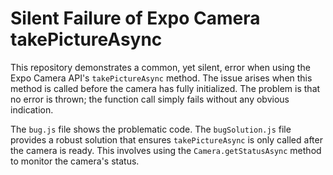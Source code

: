 # Silent Failure of Expo Camera takePictureAsync

This repository demonstrates a common, yet silent, error when using the Expo Camera API's `takePictureAsync` method. The issue arises when this method is called before the camera has fully initialized.  The problem is that no error is thrown; the function call simply fails without any obvious indication.

The `bug.js` file shows the problematic code. The `bugSolution.js` file provides a robust solution that ensures `takePictureAsync` is only called after the camera is ready. This involves using the `Camera.getStatusAsync` method to monitor the camera's status.